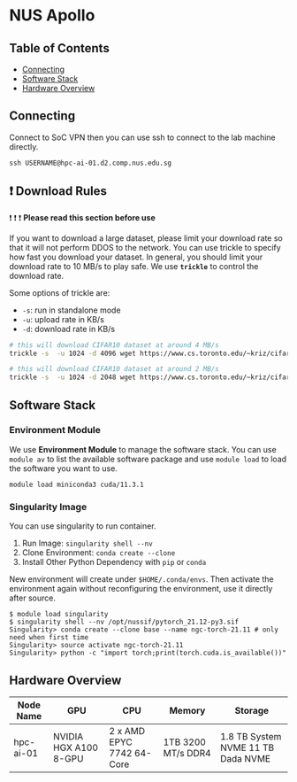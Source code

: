 # NUS Apollo

## Table of Contents

- [Connecting](#connecting)
- [Software Stack](software-stack)
- [Hardware Overview](#hardware-overview)

## Connecting

Connect to SoC VPN then you can use ssh to connect to the lab machine directly.

```shell
ssh USERNAME@hpc-ai-01.d2.comp.nus.edu.sg
```

## :heavy_exclamation_mark: Download Rules

:heavy_exclamation_mark:
:heavy_exclamation_mark:
:heavy_exclamation_mark:
**Please read this section before use**


If you want to download a large dataset, please limit your download rate so that it will not perform DDOS to the network. 
You can use trickle to specify how fast you download your dataset. In general, you should limit your download rate to 10 MB/s to play safe. 
We use **`trickle`** to control the download rate.

Some options of trickle are: 
- `-s`: run in standalone mode 
- `-u`: upload rate in KB/s 
- `-d`: download rate in KB/s 


```bash
# this will download CIFAR10 dataset at around 4 MB/s
trickle -s  -u 1024 -d 4096 wget https://www.cs.toronto.edu/~kriz/cifar-10-python.tar.gz

# this will download CIFAR10 dataset at around 2 MB/s
trickle -s  -u 1024 -d 2048 wget https://www.cs.toronto.edu/~kriz/cifar-10-python.tar.gz
```

## Software Stack

### Environment Module

We use **Environment Module** to manage the software stack.
You can use `module av` to list the available software package and use `module load` to load the software you want to use.

```shell
module load miniconda3 cuda/11.3.1
```

### Singularity Image

You can use singularity to run container. 

1. Run Image: `singularity shell --nv`
2. Clone Environment: `conda create --clone`
3. Install Other Python Dependency with `pip` or `conda`

New environment will create under `$HOME/.conda/envs`. Then activate the environment again without reconfiguring the environment, use it directly after source. 

```shell
$ module load singularity
$ singularity shell --nv /opt/nussif/pytorch_21.12-py3.sif
Singularity> conda create --clone base --name ngc-torch-21.11 # only need when first time 
Singularity> source activate ngc-torch-21.11
Singularity> python -c "import torch;print(torch.cuda.is_available())"
```

## Hardware Overview

| Node Name | GPU                    | CPU                        | Memory              | Storage                            |
|-----------|------------------------|----------------------------|---------------------|------------------------------------|
| hpc-ai-01 | NVIDIA  HGX A100 8-GPU | 2 x  AMD EPYC 7742 64-Core | 1TB  3200 MT/s DDR4 | 1.8 TB System NVME 11 TB Dada NVME |

